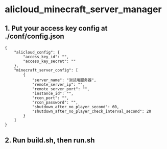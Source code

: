 # alicloud_minecraft_server_manager


## 1. Put your access key config at ./conf/config.json

    {
        "alicloud_config": {
            "access_key_id": "",
            "access_key_secret": ""
        },
        "minecraft_server_config": [
            {
                "server_name": "测试用服务器",
                "remote_server_ip": "",
                "remote_server_port": "",
                "instance_id": "",
                "rcon_port": "",
                "rcon_password": "",
                "shutdown_after_no_player_second": 60,
                "shutdown_after_no_player_check_interval_second": 20
            }
        ]
    }

## 2. Run build.sh, then run.sh